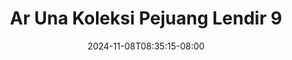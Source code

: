 --- 
title: "Ar Una  Koleksi Pejuang Lendir 9"
description: "    Ar Una  Koleksi Pejuang Lendir 9 terbaru    "
date: 2024-11-08T08:35:15-08:00
file_code: "yjp9xe0fe36s"
draft: false
cover: "8aoq6za8vafhyvfq.jpg"
tags: ["Una", "Koleksi", "Pejuang", "Lendir", "bokep-indo", "bokep-viral", "bokep-ig"]
length: 57
fld_id: "1235331"
foldername: "Ar una"
categories: ["Ar una"]
views: 148
---